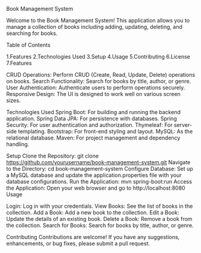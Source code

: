 Book Management System

Welcome to the Book Management System! This application allows you to manage a collection of books including adding, updating, deleting, and searching for books.

Table of Contents

1.Features
2.Technologies Used
3.Setup
4.Usage
5.Contributing
6.License
7.Features

CRUD Operations: Perform CRUD (Create, Read, Update, Delete) operations on books.
Search Functionality: Search for books by title, author, or genre.
User Authentication: Authenticate users to perform operations securely.
Responsive Design: The UI is designed to work well on various screen sizes.

Technologies Used
Spring Boot: For building and running the backend application.
Spring Data JPA: For persistence with databases.
Spring Security: For user authentication and authorization.
Thymeleaf: For server-side templating.
Bootstrap: For front-end styling and layout.
MySQL: As the relational database.
Maven: For project management and dependency handling.

Setup
Clone the Repository: git clone https://github.com/yourusername/book-management-system.git
Navigate to the Directory: cd book-management-system
Configure Database: Set up a MySQL database and update the application.properties file with your database configurations.
Run the Application: mvn spring-boot:run
Access the Application: Open your web browser and go to http://localhost:8080
Usage

Login: Log in with your credentials.
View Books: See the list of books in the collection.
Add a Book: Add a new book to the collection.
Edit a Book: Update the details of an existing book.
Delete a Book: Remove a book from the collection.
Search for Books: Search for books by title, author, or genre.

Contributing
Contributions are welcome! If you have any suggestions, enhancements, or bug fixes, please submit a pull request.